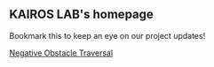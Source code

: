 ## KAIROS LAB's homepage

Bookmark this to keep an eye on our project updates!

<a href="https://
kairoslaboratory.github.io/traversing-negative-obstacles/" title="Negative Obstacle Traversal">Negative Obstacle Traversal</a>
